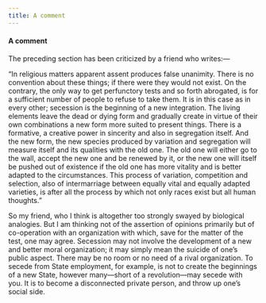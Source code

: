 ```yaml
---
title: A comment
---
```

#### A comment

The preceding section has been criticized by a friend who writes:—

“In religious matters apparent assent produces false unanimity. There is
no convention about these things; if there were they would not exist. On
the contrary, the only way to get perfunctory tests and so forth
abrogated, is for a sufficient number of people to refuse to take them.
It is in this case as in every other; secession is the beginning of a
new integration. The living elements leave the dead or dying form and
gradually create in virtue of their own combinations a new form more
suited to present things. There is a formative, a creative power in
sincerity and also in segregation itself. And the new form, the new
species produced by variation and segregation will measure itself and
its qualities with the old one. The old one will either go to the wall,
accept the new one and be renewed by it, or the new one will itself be
pushed out of existence if the old one has more vitality and is better
adapted to the circumstances. This process of variation, competition and
selection, also of intermarriage between equally vital and equally
adapted varieties, is after all the process by which not only races
exist but all human thoughts.”

So my friend, who I think is altogether too strongly swayed by
biological analogies. But I am thinking not of the assertion of opinions
primarily but of co-operation with an organization with which, save for
the matter of the test, one may agree. Secession may not involve the
development of a new and better moral organization; it may simply mean
the suicide of one’s public aspect. There may be no room or no need of a
rival organization. To secede from State employment, for example, is not
to create the beginnings of a new State, however many—short of a
revolution—may secede with you. It is to become a disconnected private
person, and throw up one’s social side.

